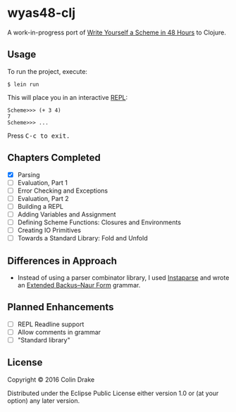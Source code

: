 # wyas48-clj

A work-in-progress port of [Write Yourself a Scheme in 48 Hours](https://en.wikibooks.org/wiki/Write_Yourself_a_Scheme_in_48_Hours) to Clojure.

## Usage

To run the project, execute:

    $ lein run

This will place you in an interactive [REPL](https://en.wikipedia.org/wiki/Read%E2%80%93eval%E2%80%93print_loop):

    Scheme>>> (+ 3 4)
    7
    Scheme>>> ...

Press <kbd>C-c</kdb> to exit.

## Chapters Completed

- [x] Parsing
- [ ] Evaluation, Part 1
- [ ] Error Checking and Exceptions
- [ ] Evaluation, Part 2
- [ ] Building a REPL
- [ ] Adding Variables and Assignment
- [ ] Defining Scheme Functions: Closures and Environments
- [ ] Creating IO Primitives
- [ ] Towards a Standard Library: Fold and Unfold

## Differences in Approach

- Instead of using a parser combinator library, I used [Instaparse](https://github.com/Engelberg/instaparse) and wrote an [Extended Backus–Naur Form](https://en.wikipedia.org/wiki/Extended_Backus%E2%80%93Naur_Form) grammar.

## Planned Enhancements

- [ ] REPL Readline support
- [ ] Allow comments in grammar
- [ ] "Standard library"

## License

Copyright © 2016 Colin Drake

Distributed under the Eclipse Public License either version 1.0 or (at
your option) any later version.
